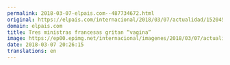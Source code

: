 ```yaml
---
permalink: 2018-03-07-elpais.com--487734672.html
original: https://elpais.com/internacional/2018/03/07/actualidad/1520451829_817859.html#?ref=rss&format=simple&link=link
domain: elpais.com
title: Tres ministras francesas gritan “vagina”
image: https://ep00.epimg.net/internacional/imagenes/2018/03/07/actualidad/1520451829_817859_1520452006_rrss_normal.jpg
date: 2018-03-07 20:26:15
translations: en
---
```


